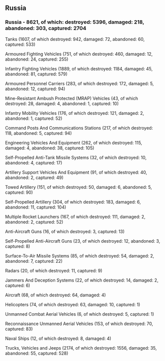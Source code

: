 
 
 ## Russia
 
 ### Russia - 8621, of which: destroyed: 5396, damaged: 218, abandoned: 303, captured: 2704

 

 

 Tanks (1607, of which destroyed: 942, damaged: 72, abandoned: 60, captured: 533)

 Armoured Fighting Vehicles (751, of which destroyed: 460, damaged: 12, abandoned: 24, captured: 255)

 Infantry Fighting Vehicles (1889, of which destroyed: 1184, damaged: 45, abandoned: 81, captured: 579)

 Armoured Personnel Carriers (283, of which destroyed: 172, damaged: 5, abandoned: 12, captured: 94)

 Mine-Resistant Ambush Protected (MRAP) Vehicles (43, of which destroyed: 28, damaged: 4, abandoned: 1, captured: 10)

 Infantry Mobility Vehicles (176, of which destroyed: 121, damaged: 2, abandoned: 1, captured: 52)

 Command Posts And Communications Stations (217, of which destroyed: 118, abandoned: 5, captured: 94)

 Engineering Vehicles And Equipment (262, of which destroyed: 115, damaged: 4, abandoned: 38, captured: 105)

 Self-Propelled Anti-Tank Missile Systems (32, of which destroyed: 10, abandoned: 4, captured: 17)

 Artillery Support Vehicles And Equipment (91, of which destroyed: 40, abandoned: 2, captured: 49)

 Towed Artillery (151, of which destroyed: 50, damaged: 6, abandoned: 5, captured: 90)

 Self-Propelled Artillery (304, of which destroyed: 183, damaged: 6, abandoned: 11, captured: 104)

 Multiple Rocket Launchers (167, of which destroyed: 111, damaged: 2, abandoned: 2, captured: 52)

 Anti-Aircraft Guns (16, of which destroyed: 3, captured: 13)

 Self-Propelled Anti-Aircraft Guns (23, of which destroyed: 12, abandoned: 3, captured: 8)

 Surface-To-Air Missile Systems (85, of which destroyed: 54, damaged: 2, abandoned: 7, captured: 22)

 Radars (20, of which destroyed: 11, captured: 9)

 Jammers And Deception Systems (22, of which destroyed: 14, damaged: 2, captured: 6)

 Aircraft (68, of which destroyed: 64, damaged: 4)

 Helicopters (74, of which destroyed: 63, damaged: 10, captured: 1)

 Unmanned Combat Aerial Vehicles (6, of which destroyed: 5, captured: 1)

 Reconnaissance Unmanned Aerial Vehicles (153, of which destroyed: 70, captured: 83)

 Naval Ships (12, of which destroyed: 8, damaged: 4)

 Trucks, Vehicles and Jeeps (2174, of which destroyed: 1556, damaged: 35, abandoned: 55, captured: 528)

